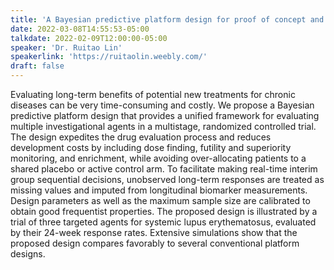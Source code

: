 ```yaml
---
title: 'A Bayesian predictive platform design for proof of concept and dose finding using early and late endpoints'
date: 2022-03-08T14:55:53-05:00
talkdate: 2022-02-09T12:00:00-05:00
speaker: 'Dr. Ruitao Lin'
speakerlink: 'https://ruitaolin.weebly.com/'
draft: false
---
```


Evaluating long-term benefits of potential new treatments for chronic diseases can be very time-consuming and costly. We propose a Bayesian predictive platform design that provides a unified framework for evaluating multiple investigational agents in a multistage, randomized controlled trial. The design expedites the drug evaluation process and reduces development costs by including dose finding, futility and superiority monitoring, and enrichment, while avoiding over-allocating patients to a shared placebo or active control arm. To facilitate making real-time interim group sequential decisions, unobserved long-term responses are treated as missing values and imputed from longitudinal biomarker measurements. Design parameters as well as the maximum sample size are calibrated to obtain good frequentist properties. The proposed design is illustrated by a trial of three targeted agents for systemic lupus erythematosus, evaluated by their 24-week response rates. Extensive simulations show that the proposed design compares favorably to several conventional platform designs.